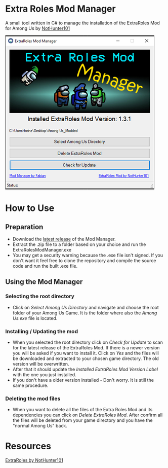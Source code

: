 # Extra Roles Mod Manager
A small tool written in C# to manage the installation of the ExtraRoles Mod for Among Us by [NotHunter101](https://github.com/NotHunter101/ExtraRolesAmongUs)

![character infographic](./ModManager.png)

# How to Use

## Preparation
* Download the [latest release](https://github.com/heinzef/ExtraRolesAmongUs-Manager/releases/latest) of the Mod Manager.
* Extract the .zip file to a folder based on your choice and run the ExtraRolesModManager.exe
* You may get a security warning because the .exe file isn't signed. If you don't want it feel free to clone the repository and compile the source code and run the built .exe file.

## Using the Mod Manager

### Selecting the root directory
* Click on *Select Among Us Directory* and navigate and choose the root folder of your Among Us Game. It is the folder where also the *Among Us.exe* file is located.

### Installing / Updating the mod
* When you selected the root directory click on *Check for Update* to scan for the latest release of the ExtraRoles Mod. If there is a newer version you will be asked if you want to install it. Click on *Yes* and the files will be downloaded and extracted to your chosen game directory. The old version will be overwritten.
* After that it should update the *Installed ExtraRoles Mod Version Label* with the one you just installed.
* If you don't have a older version installed - Don't worry. It is still the same procedure.

### Deleting the mod files
* When you want to delete all the files of the Extra Roles Mod and its dependencies you can click on *Delete ExtraRoles Mod*. After confirm all the files will be deleted from your game directory and you have the "normal Among Us" back.

# Resources
[ExtraRoles by NotHunter101](https://github.com/NotHunter101/ExtraRolesAmongUs)


